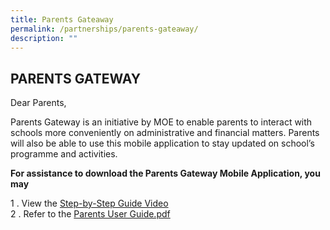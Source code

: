 ```yaml
---
title: Parents Gateaway
permalink: /partnerships/parents-gateaway/
description: ""
---
```

## PARENTS GATEWAY

Dear Parents,

Parents Gateway is an initiative by MOE to enable parents to interact with schools more conveniently on administrative and financial matters. Parents will also be able to use this mobile application to stay updated on school’s programme and activities.

**For assistance to download the Parents Gateway Mobile Application, you may**

1 \.  View the [Step-by-Step Guide Video](https://www.nls.edu.sg/qql/slot/u194/Quick%20Links/Parents%20Gateway/Parents-Gateway-Video.mp4)<br>
2 \. Refer to the [Parents User Guide.pdf](/files/Parents-User-Guide.pdf)